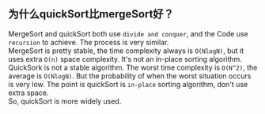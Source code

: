 ## 为什么quickSort比mergeSort好？   
MergeSort and quickSort both use ```divide and conquer```, and the Code use ```recursion``` to achieve. The process is very similar.        
MergeSort is pretty stable, the time complexity always is ```O(NlogN)```, but it uses extra ```O(n)``` space complexity. It's not an in-place sorting algorithm.        
QuickSork is not a stable algorithm. The worst time complexity is ```O(N^2)```, the average is ```O(NlogN)```. But the probability of when the worst situation occurs is very low. The point is quickSort is ```in-place``` sorting algorithm, don't use extra space.         
So, quickSort is more widely used.        

